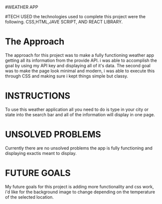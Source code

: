 #WEATHER APP

#TECH USED
the technologies used to complete this project were the following. CSS,HTML,JAVE SCRIPT, AND REACT LIBRARY.

# The Approach
The approach for this project was to make a fully functioning weather app getting all its information from the provide API.
i was able to accomplish the goal by using my API key and displaying all of it's data. The second goal was to make the page look minimal and modern,
i was able to execute this through CSS and making sure i kept things simple but classy.

# INSTRUCTIONS
To use this weather application all you need to do is type in your city or state into the search bar and all of the information will display in one page.

# UNSOLVED PROBLEMS
Currently there are no unsolved problems the app is fully functioning and displaying exactis meant to display.


# FUTURE GOALS
My future goals for this project is adding more functionality and css work, i'd like for the background image to change depending on the temperature of the selected location.
